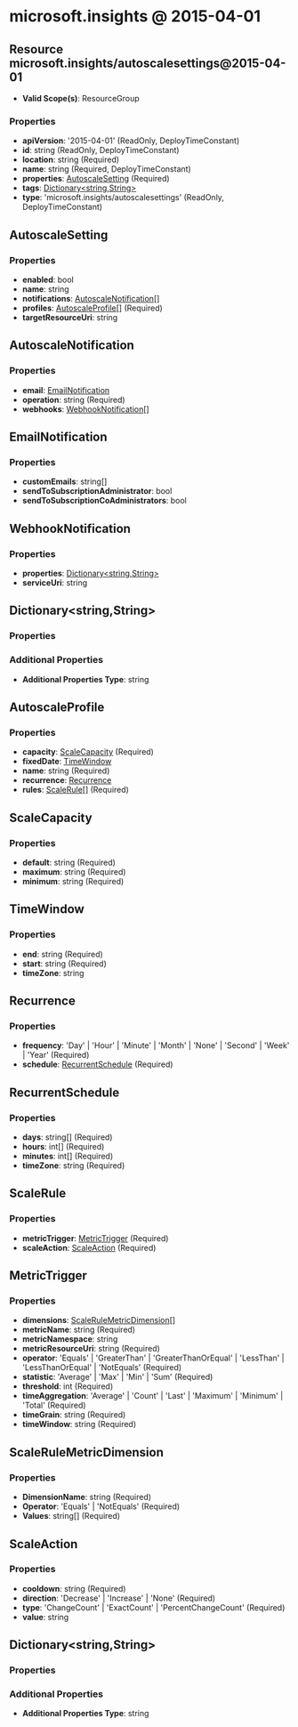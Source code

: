 # microsoft.insights @ 2015-04-01

## Resource microsoft.insights/autoscalesettings@2015-04-01
* **Valid Scope(s)**: ResourceGroup
### Properties
* **apiVersion**: '2015-04-01' (ReadOnly, DeployTimeConstant)
* **id**: string (ReadOnly, DeployTimeConstant)
* **location**: string (Required)
* **name**: string (Required, DeployTimeConstant)
* **properties**: [AutoscaleSetting](#autoscalesetting) (Required)
* **tags**: [Dictionary<string,String>](#dictionarystringstring)
* **type**: 'microsoft.insights/autoscalesettings' (ReadOnly, DeployTimeConstant)

## AutoscaleSetting
### Properties
* **enabled**: bool
* **name**: string
* **notifications**: [AutoscaleNotification](#autoscalenotification)[]
* **profiles**: [AutoscaleProfile](#autoscaleprofile)[] (Required)
* **targetResourceUri**: string

## AutoscaleNotification
### Properties
* **email**: [EmailNotification](#emailnotification)
* **operation**: string (Required)
* **webhooks**: [WebhookNotification](#webhooknotification)[]

## EmailNotification
### Properties
* **customEmails**: string[]
* **sendToSubscriptionAdministrator**: bool
* **sendToSubscriptionCoAdministrators**: bool

## WebhookNotification
### Properties
* **properties**: [Dictionary<string,String>](#dictionarystringstring)
* **serviceUri**: string

## Dictionary<string,String>
### Properties
### Additional Properties
* **Additional Properties Type**: string

## AutoscaleProfile
### Properties
* **capacity**: [ScaleCapacity](#scalecapacity) (Required)
* **fixedDate**: [TimeWindow](#timewindow)
* **name**: string (Required)
* **recurrence**: [Recurrence](#recurrence)
* **rules**: [ScaleRule](#scalerule)[] (Required)

## ScaleCapacity
### Properties
* **default**: string (Required)
* **maximum**: string (Required)
* **minimum**: string (Required)

## TimeWindow
### Properties
* **end**: string (Required)
* **start**: string (Required)
* **timeZone**: string

## Recurrence
### Properties
* **frequency**: 'Day' | 'Hour' | 'Minute' | 'Month' | 'None' | 'Second' | 'Week' | 'Year' (Required)
* **schedule**: [RecurrentSchedule](#recurrentschedule) (Required)

## RecurrentSchedule
### Properties
* **days**: string[] (Required)
* **hours**: int[] (Required)
* **minutes**: int[] (Required)
* **timeZone**: string (Required)

## ScaleRule
### Properties
* **metricTrigger**: [MetricTrigger](#metrictrigger) (Required)
* **scaleAction**: [ScaleAction](#scaleaction) (Required)

## MetricTrigger
### Properties
* **dimensions**: [ScaleRuleMetricDimension](#scalerulemetricdimension)[]
* **metricName**: string (Required)
* **metricNamespace**: string
* **metricResourceUri**: string (Required)
* **operator**: 'Equals' | 'GreaterThan' | 'GreaterThanOrEqual' | 'LessThan' | 'LessThanOrEqual' | 'NotEquals' (Required)
* **statistic**: 'Average' | 'Max' | 'Min' | 'Sum' (Required)
* **threshold**: int (Required)
* **timeAggregation**: 'Average' | 'Count' | 'Last' | 'Maximum' | 'Minimum' | 'Total' (Required)
* **timeGrain**: string (Required)
* **timeWindow**: string (Required)

## ScaleRuleMetricDimension
### Properties
* **DimensionName**: string (Required)
* **Operator**: 'Equals' | 'NotEquals' (Required)
* **Values**: string[] (Required)

## ScaleAction
### Properties
* **cooldown**: string (Required)
* **direction**: 'Decrease' | 'Increase' | 'None' (Required)
* **type**: 'ChangeCount' | 'ExactCount' | 'PercentChangeCount' (Required)
* **value**: string

## Dictionary<string,String>
### Properties
### Additional Properties
* **Additional Properties Type**: string

